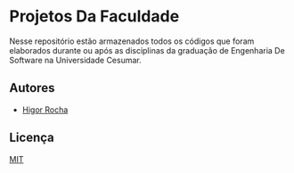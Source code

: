 
# Projetos Da Faculdade

Nesse repositório estão armazenados todos os códigos que foram elaborados durante ou após as disciplinas da graduação de Engenharia De Software na Universidade Cesumar.

## Autores

- [Higor Rocha](https://www.github.com/higorr-rocha)
## Licença

[MIT](https://choosealicense.com/licenses/mit/)

